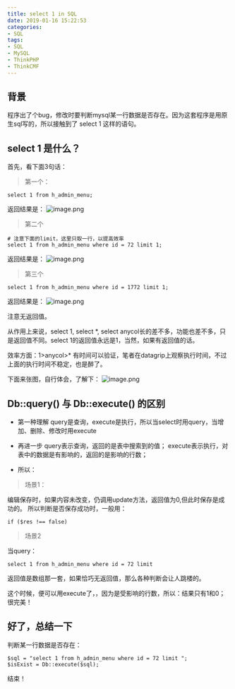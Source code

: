 ```yaml
---
title: select 1 in SQL
date: 2019-01-16 15:22:53
categories:
- SQL
tags:
- SQL
- MySQL
- ThinkPHP
- ThinkCMF
---
```


## 背景

程序出了个bug，修改时要判断mysql某一行数据是否存在。因为这套程序是用原生sql写的，所以接触到了 select 1 这样的语句。

## select 1 是什么？

首先，看下面3句话：

> 第一个：
```
select 1 from h_admin_menu;
```
返回结果是：
![image.png](https://upload-images.jianshu.io/upload_images/2875232-20b7c82f71798a51.png?imageMogr2/auto-orient/strip%7CimageView2/2/w/1240)

> 第二个
```
# 注意下面的limit，这里只取一行，以提高效率
select 1 from h_admin_menu where id = 72 limit 1;
```
返回结果是：
![image.png](https://upload-images.jianshu.io/upload_images/2875232-ee347bb26cfb1c60.png?imageMogr2/auto-orient/strip%7CimageView2/2/w/1240)

> 第三个
```
select 1 from h_admin_menu where id = 1772 limit 1;
```
返回结果是：
![image.png](https://upload-images.jianshu.io/upload_images/2875232-38140bf2b031779c.png?imageMogr2/auto-orient/strip%7CimageView2/2/w/1240)

注意无返回值。

从作用上来说，select 1, select *, select anycol长的差不多，功能也差不多，只是返回值不同。select 1的返回值永远是1，当然，如果有返回值的话。

效率方面：1>anycol>*  有时间可以验证，笔者在datagrip上观察执行时间，不过上面的执行时间不稳定，也是醉了。

下面来张图，自行体会，了解下：
![image.png](https://upload-images.jianshu.io/upload_images/2875232-475b272b7dcd8330.png?imageMogr2/auto-orient/strip%7CimageView2/2/w/1240)

## Db::query() 与 Db::execute() 的区别

-  第一种理解
query是查询，execute是执行，所以当select时用query，当增加、删除、修改时用execute

- 再进一步
query表示查询，返回的是表中搜索到的值；
execute表示执行，对表中的数据是有影响的，返回的是影响的行数；

- 所以：

> 场景1：

编辑保存时，如果内容未改变，仍调用update方法，返回值为0,但此时保存是成功的。
所以判断是否保存成功时，一般用：
```
if ($res !== false)
```

> 场景2 

当query：
```
select 1 from h_admin_menu where id = 72 limit 
```
返回值是数组那一套，如果恰巧无返回值，那么各种判断会让人跳楼的。

这个时候，便可以用execute了，，因为是受影响的行数，所以：结果只有1和0；很完美！


## 好了，总结一下

判断某一行数据是否存在：
```
$sql = "select 1 from h_admin_menu where id = 72 limit ";
$isExist = Db::execute($sql);
```

结束！


















